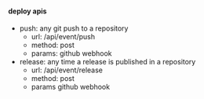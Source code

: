 #### deploy apis
- push: any git push to a repository
  - url: /api/event/push
  - method: post
  - params: github webhook
- release: any time a release is published in a repository
  - url: /api/event/release
  - method: post
  - params github webhook
